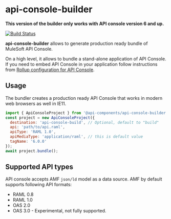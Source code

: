 # api-console-builder

__This version of the builder only works with API console version 6 and up.__

[![Build Status](https://travis-ci.org/mulesoft-labs/api-console-builder.svg?branch=master)](https://travis-ci.org/mulesoft-labs/api-console-builder)

__api-console-builder__ allows to generate production ready bundle of MuleSoft API Console.

On a high level, it allows to bundle a stand-alone application of API Console. If you need to embed API Console in your application follow instructions from [Rollup configuration for API Console](https://docs.api-console.io/building/rollup/).

## Usage

The bundler creates a production ready API Console that works in modern web browsers as well in IE11.

```javascript
import { ApiConsoleProject } from '@api-components/api-console-builder';
const project = new ApiConsoleProject({
  destination: 'api-console-build', // Optional, default to "build"
  api: 'path/to/api.raml',
  apiType: 'RAML 1.0',
  apiMediaType: 'application/raml', // this is default value
  tagName: '6.0.0'
});
await project.bundle();
```

## Supported API types

API console accepts AMF `json/ld` model as a data source. AMF by default supports following API formats:

-   RAML 0.8
-   RAML 1.0
-   OAS 2.0
-   OAS 3.0 - Experimental, not fully supported.
